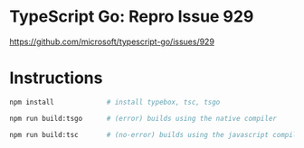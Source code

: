 # TypeScript Go: Repro Issue 929

https://github.com/microsoft/typescript-go/issues/929

# Instructions

```bash
npm install             # install typebox, tsc, tsgo

npm run build:tsgo      # (error) builds using the native compiler 

npm run build:tsc       # (no-error) builds using the javascript compiler 
```